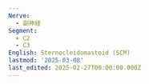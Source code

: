 ```yaml
---
Nerve:
  - 副神経
Segment:
  - C2
  - C3
English: Sternocleidomastoid (SCM)
lastmod: '2025-03-08'
last_edited: 2025-02-27T00:00:00.000Z
---
```



